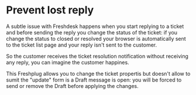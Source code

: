 # Prevent lost reply

A subtle issue with Freshdesk happens when you start replying to a ticket and before sending the reply you change the status of the ticket: if you change the status to closed or resolved your browser is automatically sent to the ticket list page and your reply isn't sent to the customer.


So the customer receives the ticket resolution notification without receiving any reply, you can imagine the customer happines.

This Freshplug allows you to change the ticket propertis but doesn't allow to sumit the "update" form is a Draft message is open: you will be forced to send or remove the Draft before applying the changes.
